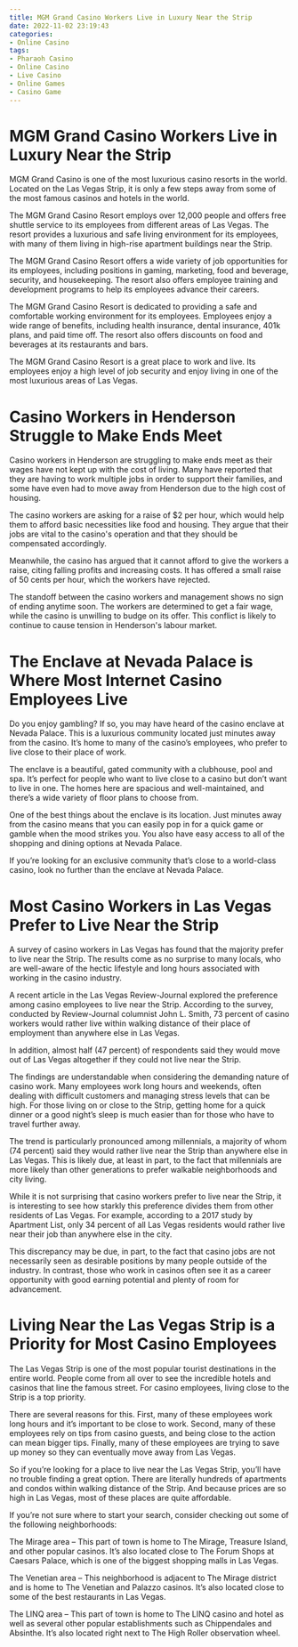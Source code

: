 ```yaml
---
title: MGM Grand Casino Workers Live in Luxury Near the Strip
date: 2022-11-02 23:19:43
categories:
- Online Casino
tags:
- Pharaoh Casino
- Online Casino
- Live Casino
- Online Games
- Casino Game
---
```



#  MGM Grand Casino Workers Live in Luxury Near the Strip

MGM Grand Casino is one of the most luxurious casino resorts in the world. Located on the Las Vegas Strip, it is only a few steps away from some of the most famous casinos and hotels in the world.

The MGM Grand Casino Resort employs over 12,000 people and offers free shuttle service to its employees from different areas of Las Vegas. The resort provides a luxurious and safe living environment for its employees, with many of them living in high-rise apartment buildings near the Strip.

The MGM Grand Casino Resort offers a wide variety of job opportunities for its employees, including positions in gaming, marketing, food and beverage, security, and housekeeping. The resort also offers employee training and development programs to help its employees advance their careers.

The MGM Grand Casino Resort is dedicated to providing a safe and comfortable working environment for its employees. Employees enjoy a wide range of benefits, including health insurance, dental insurance, 401k plans, and paid time off. The resort also offers discounts on food and beverages at its restaurants and bars.

The MGM Grand Casino Resort is a great place to work and live. Its employees enjoy a high level of job security and enjoy living in one of the most luxurious areas of Las Vegas.

#  Casino Workers in Henderson Struggle to Make Ends Meet

Casino workers in Henderson are struggling to make ends meet as their wages have not kept up with the cost of living. Many have reported that they are having to work multiple jobs in order to support their families, and some have even had to move away from Henderson due to the high cost of housing.

The casino workers are asking for a raise of $2 per hour, which would help them to afford basic necessities like food and housing. They argue that their jobs are vital to the casino's operation and that they should be compensated accordingly.

Meanwhile, the casino has argued that it cannot afford to give the workers a raise, citing falling profits and increasing costs. It has offered a small raise of 50 cents per hour, which the workers have rejected.

The standoff between the casino workers and management shows no sign of ending anytime soon. The workers are determined to get a fair wage, while the casino is unwilling to budge on its offer. This conflict is likely to continue to cause tension in Henderson's labour market.

#  The Enclave at Nevada Palace is Where Most Internet Casino Employees Live

Do you enjoy gambling? If so, you may have heard of the casino enclave at Nevada Palace. This is a luxurious community located just minutes away from the casino. It’s home to many of the casino’s employees, who prefer to live close to their place of work.

The enclave is a beautiful, gated community with a clubhouse, pool and spa. It’s perfect for people who want to live close to a casino but don’t want to live in one. The homes here are spacious and well-maintained, and there’s a wide variety of floor plans to choose from.

One of the best things about the enclave is its location. Just minutes away from the casino means that you can easily pop in for a quick game or gamble when the mood strikes you. You also have easy access to all of the shopping and dining options at Nevada Palace.

If you’re looking for an exclusive community that’s close to a world-class casino, look no further than the enclave at Nevada Palace.

#  Most Casino Workers in Las Vegas Prefer to Live Near the Strip

A survey of casino workers in Las Vegas has found that the majority prefer to live near the Strip. The results come as no surprise to many locals, who are well-aware of the hectic lifestyle and long hours associated with working in the casino industry.

A recent article in the Las Vegas Review-Journal explored the preference among casino employees to live near the Strip. According to the survey, conducted by Review-Journal columnist John L. Smith, 73 percent of casino workers would rather live within walking distance of their place of employment than anywhere else in Las Vegas.

In addition, almost half (47 percent) of respondents said they would move out of Las Vegas altogether if they could not live near the Strip.

The findings are understandable when considering the demanding nature of casino work. Many employees work long hours and weekends, often dealing with difficult customers and managing stress levels that can be high. For those living on or close to the Strip, getting home for a quick dinner or a good night’s sleep is much easier than for those who have to travel further away.

The trend is particularly pronounced among millennials, a majority of whom (74 percent) said they would rather live near the Strip than anywhere else in Las Vegas. This is likely due, at least in part, to the fact that millennials are more likely than other generations to prefer walkable neighborhoods and city living.

While it is not surprising that casino workers prefer to live near the Strip, it is interesting to see how starkly this preference divides them from other residents of Las Vegas. For example, according to a 2017 study by Apartment List, only 34 percent of all Las Vegas residents would rather live near their job than anywhere else in the city.

This discrepancy may be due, in part, to the fact that casino jobs are not necessarily seen as desirable positions by many people outside of the industry. In contrast, those who work in casinos often see it as a career opportunity with good earning potential and plenty of room for advancement.

#  Living Near the Las Vegas Strip is a Priority for Most Casino Employees

The Las Vegas Strip is one of the most popular tourist destinations in the entire world. People come from all over to see the incredible hotels and casinos that line the famous street. For casino employees, living close to the Strip is a top priority.

There are several reasons for this. First, many of these employees work long hours and it’s important to be close to work. Second, many of these employees rely on tips from casino guests, and being close to the action can mean bigger tips. Finally, many of these employees are trying to save up money so they can eventually move away from Las Vegas.

So if you’re looking for a place to live near the Las Vegas Strip, you’ll have no trouble finding a great option. There are literally hundreds of apartments and condos within walking distance of the Strip. And because prices are so high in Las Vegas, most of these places are quite affordable.

If you’re not sure where to start your search, consider checking out some of the following neighborhoods:

The Mirage area – This part of town is home to The Mirage, Treasure Island, and other popular casinos. It’s also located close to The Forum Shops at Caesars Palace, which is one of the biggest shopping malls in Las Vegas.

The Venetian area – This neighborhood is adjacent to The Mirage district and is home to The Venetian and Palazzo casinos. It’s also located close to some of the best restaurants in Las Vegas.

The LINQ area – This part of town is home to The LINQ casino and hotel as well as several other popular establishments such as Chippendales and Absinthe. It’s also located right next to The High Roller observation wheel.